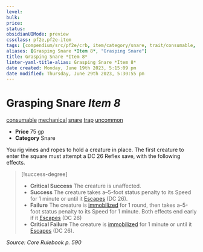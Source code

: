 ```yaml
---
level:
bulk:
price:
status:
obsidianUIMode: preview
cssclass: pf2e,pf2e-item
tags: [compendium/src/pf2e/crb, item/category/snare, trait/consumable, trait/mechanical, trait/snare, trait/trap, trait/uncommon]
aliases: [Grasping Snare *Item 8*, "Grasping Snare"]
title: Grasping Snare *Item 8*
linter-yaml-title-alias: Grasping Snare *Item 8*
date created: Monday, June 19th 2023, 5:15:09 pm
date modified: Thursday, June 29th 2023, 5:30:55 pm
---
```


# Grasping Snare *Item 8*

[consumable](rules/traits/consumable.md) [mechanical](rules/traits/mechanical.md) [snare](rules/traits/snare.md) [trap](rules/traits/trap.md) [uncommon](rules/traits/uncommon.md)  

- **Price** 75 gp
- **Category** Snare

You rig vines and ropes to hold a creature in place. The first creature to enter the square must attempt a DC 26 Reflex save, with the following effects.

> [!success-degree]
> - **Critical Success** The creature is unaffected.
> - **Success** The creature takes a–5-foot status penalty to its Speed for 1 minute or until it [Escapes](rules/actions/escape.md) (DC 26).
> - **Failure** The creature is [immobilized](rules/conditions.md#Immobilized) for 1 round, then takes a–5-foot status penalty to its Speed for 1 minute. Both effects end early if it [Escapes](rules/actions/escape.md) (DC 26)
> - **Critical Failure** The creature is [immobilized](rules/conditions.md#Immobilized) for 1 minute or until it [Escapes](rules/actions/escape.md) (DC 26).

*Source: Core Rulebook p. 590*
